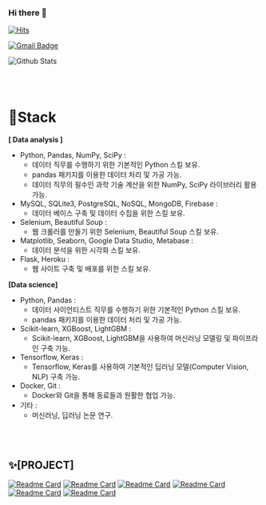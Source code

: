 ### Hi there 👋

<!--
**janlight/janlight** is a ✨ _special_ ✨ repository because its `README.md` (this file) appears on your GitHub profile.

Here are some ideas to get you started:

- 🔭 I’m currently working on ...
- 🌱 I’m currently learning ...
- 👯 I’m looking to collaborate on ...
- 🤔 I’m looking for help with ...
- 💬 Ask me about ...
- 📫 How to reach me: ...
- 😄 Pronouns: ...
- ⚡ Fun fact: ...
-->

[![Hits](https://hits.seeyoufarm.com/api/count/incr/badge.svg?url=https%3A%2F%2Fgithub.com%2Fjanlight&count_bg=%23646E5D&title_bg=%234673C6&icon=datacamp.svg&icon_color=%23E7E7E7&title=data+scientist&edge_flat=false)](https://hits.seeyoufarm.com)

[![Gmail Badge](https://img.shields.io/badge/Gmail-d14836?style=flat-square&logo=Gmail&logoColor=white&link=mailto:jan17light@gmail.com)](mailto:jan17light@gmail.com)


![Github Stats](https://github-readme-stats.vercel.app/api?username=janlight&theme=algolia&show_icons=true)

<br></br>

# **🌱Stack**

**[ Data analysis ]** 

- Python, Pandas, NumPy, SciPy :
    - 데이터 직무를 수행하기 위한 기본적인 Python 스킬 보유.
    - pandas 패키지를 이용한 데이터 처리 및 가공 가능.
    - 데이터 직무의 필수인 과학 기술 계산을 위한 NumPy, SciPy 라이브러리 활용 가능.
- MySQL, SQLite3, PostgreSQL, NoSQL, MongoDB, Firebase :
    - 데이터 베이스 구축 및 데이터 수집을 위한 스킬 보유.
- Selenium, Beautiful Soup :
    - 웹 크롤러를 만들기 위한 Selenium, Beautiful Soup 스킬 보유.
- Matplotlib, Seaborn, Google Data Studio, Metabase :
    - 데이터 분석을 위한 시각화 스킬 보유.
- Flask, Heroku :
    - 웹 사이트 구축 및 배포를 위한 스킬 보유.

**[Data science]** 

- Python, Pandas :
    - 데이터 사이언티스트 직무를 수행하기 위한 기본적인 Python 스킬 보유.
    - pandas 패키지를 이용한 데이터 처리 및 가공 가능.
- Scikit-learn, XGBoost, LightGBM :
    - Scikit-learn, XGBoost, LightGBM을 사용하여 머신러닝 모델링 및 파이프라인 구축 가능.
- Tensorflow, Keras :
    - Tensorflow, Keras를 사용하여 기본적인 딥러닝 모델(Computer Vision, NLP) 구축 가능.
- Docker, Git :
    - Docker와 Git을 통해 동료들과 원활한 협업 가능.
- 기타 :
    - 머신러닝, 딥러닝 논문 연구.


<br></br>
## ✨[PROJECT]
[![Readme Card](https://github-readme-stats.vercel.app/api/pin/?username=janlight&theme=radical&repo=VideoGame_analysis-project)](https://github.com/janlight/VideoGame_analysis-project)
[![Readme Card](https://github-readme-stats.vercel.app/api/pin/?username=janlight&theme=midnight-purple&repo=HeartDisease_ML-project)](https://github.com/janlight/HeartDisease_ML-project)
[![Readme Card](https://github-readme-stats.vercel.app/api/pin/?username=janlight&theme=highcontrast&repo=API-Project)](https://github.com/janlight/API-Project)
[![Readme Card](https://github-readme-stats.vercel.app/api/pin/?username=janlight&theme=midnight-purple&repo=Covid-19_X-ray_DL_project)](https://github.com/janlight/Covid-19_X-ray_DL_project)
[![Readme Card](https://github-readme-stats.vercel.app/api/pin/?username=janlight&theme=midnight-purple&repo=DL_ML-Recommendation-System-Speech-Data)](https://github.com/janlight/DL_ML-Recommendation-System-Speech-Data)
[![Readme Card](https://github-readme-stats.vercel.app/api/pin/?username=janlight&theme=radical&repo=log-data-analysis-project)](https://github.com/janlight/log-data-analysis-project)
<br></br>
